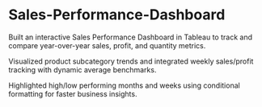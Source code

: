 # Sales-Performance-Dashboard
Built an interactive Sales Performance Dashboard in Tableau to track and compare year-over-year sales, profit, and quantity metrics.

Visualized product subcategory trends and integrated weekly sales/profit tracking with dynamic average benchmarks.

Highlighted high/low performing months and weeks using conditional formatting for faster business insights.

